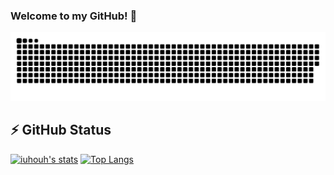 ### Welcome to my GitHub! 👾
<picture>
  <source media="(prefers-color-scheme: dark)" srcset="https://raw.githubusercontent.com/obregonia1/obregonia1/master/img/snake-dark.svg">
  <source media="(prefers-color-scheme: light)" srcset="https://raw.githubusercontent.com/obregonia1/obregonia1/master/img/snake.svg">
  <img alt="github contribution grid snake animation" src="https://raw.githubusercontent.com/obregonia1/obregonia1/master/img/snake.svg">
</picture>

## ⚡ GitHub Status
[![iuhouh's stats](https://github-readme-stats.vercel.app/api?username=iuhouh&show_icons=true&count_private=true&theme=github_dark)](https://github.com/iuhouh/)
[![Top Langs](https://github-readme-stats.vercel.app/api/top-langs/?username=iuhouh&show_icons=true&count_private=true&theme=github_dark)](https://github.com/iuhouh/)

